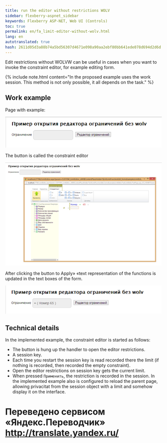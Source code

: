 ```yaml
--- 
title: run the editor without restrictions WOLV 
sidebar: flexberry-aspnet_sidebar 
keywords: Flexberry ASP-NET, Web UI (Controls) 
toc: true 
permalink: en/fa_limit-editor-without-wolv.html 
lang: en 
autotranslated: true 
hash: 2611d05d3a88b74a5bd56307d4671e098a90aa2ebf80bb641ede078d694d2d6d 
--- 
```


Edit restrictions without WOLVW can be useful in cases when you want to invoke the constraint editor, for example editing form. 

{% include note.html content="In the proposed example uses the work session. This method is not only possible, it all depends on the task." %} 

## Work example 

Page with example: 

![](/images/pages/products/flexberry-aspnet/controls/limit-editor/limit-editor-without-wolv1.png) 

The button is called the constraint editor 

![](/images/pages/products/flexberry-aspnet/controls/limit-editor/limit-editor-without-wolv2.png) 

After clicking the button to Apply» «text representation of the functions is updated in the text boxes of the form. 

![](/images/pages/products/flexberry-aspnet/controls/limit-editor/limit-editor-without-wolv3.png) 


## Technical details 

In the implemented example, the constraint editor is started as follows: 

* The button is hung up the handler to open the editor restrictions. 
* A session key. 
* Each time you restart the session key is read recorded there the limit (if nothing is recorded, then recorded the empty constraint). 
* Open the editor restrictions on session key gets the current limit. 
* When pressed `Применить`, the restriction is recorded in the session. In the implemented example also is configured to reload the parent page, allowing privacitat from the session object with a limit and somehow display it on the interface. 



 # Переведено сервисом «Яндекс.Переводчик» http://translate.yandex.ru/